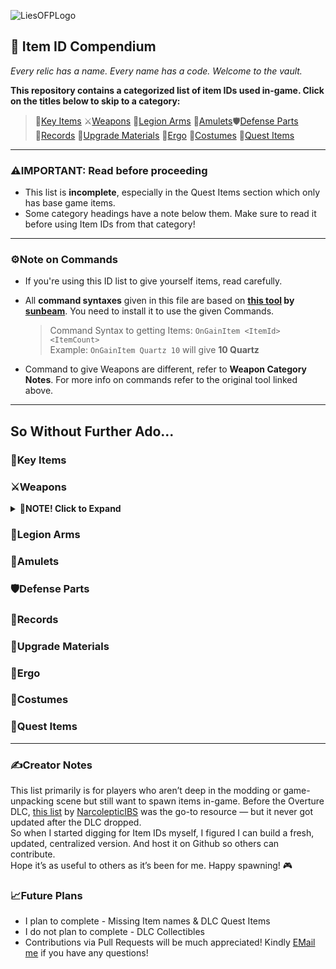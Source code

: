 ![LiesOFPLogo](https://www.liesofp.com/_next/image?url=https%3A%2F%2Fwww.datocms-assets.com%2F150395%2F1737984357-image-2-2.png&w=256&q=100)
## 🧭 Item ID Compendium
_Every relic has a name. Every name has a code. Welcome to the vault._

**This repository contains a categorized list of item IDs used in-game. Click on the titles below to skip to a category:**
> 🔑[Key Items](#key-items) ⚔️[Weapons](#weapons) 🦾[Legion Arms](#legion-arms) 💝[Amulets](#amulets)🛡️[Defense Parts](#defense-parts) <br>
> 📀[Records](#records) 🌙[Upgrade Materials](#upgrade-materials) 💎[Ergo](#ergo) 🧥[Costumes](#costumes) 📜[Quest Items](#quest-items)
---

### ⚠️IMPORTANT: Read before proceeding
- This list is **incomplete**, especially in the Quest Items section which only has base game items.
- Some category headings have a note below them. Make sure to read it before using Item IDs from that category!
---

### ⚙️Note on Commands
- If you're using this ID list to give yourself items, read carefully.
- All **command syntaxes** given in this file are based on **[this tool](https://fearlessrevolution.com/viewtopic.php?f=4&t=25815) by [sunbeam](https://fearlessrevolution.com/memberlist.php?mode=viewprofile&u=12587&sid=7e28eac477c840641d12dc752638bac1)**. You need to install it to use the given Commands.

  > Command Syntax to getting Items: `OnGainItem <ItemId> <ItemCount>`<br>
  > Example: `OnGainItem Quartz 10` will give **10 Quartz**
- Command to give Weapons are different, refer to **Weapon Category Notes**. For more info on commands refer to the original tool linked above.
---

## So Without Further Ado...

### 🔑Key Items

### ⚔Weapons

<details>
<summary><strong>📝NOTE! Click to Expand</strong></summary>
  
#### IMPORTANT! Given Item IDs in this category **do not give the entire weapon** but only the `Blade` part of the weapon. 
To get a Complete Weapon you need to get both the `Blade` and the `Handle` part of the weapon. For every weapon the blade part is represented by `BLD` and the handle part is represented by `HND` in the Item ID.
#### Command Syntax:
> To get a complete weapon: `giveweapon <Handle ID> <Blade ID> <quantity>` <br>
> To get a particular weapon part: `giveitem <Handle ID OR Blade ID> <quantity>`
  
#### Example:
> Item ID `WP_PC_BLD_Saber` will give the `Puppet's Saber Blade` <br>
> Item ID `WP_PC_HND_Saber` will give the `Puppet's Saber Handle`
> 
> Therefore to get a complete Puppets Saber the command is: `giveweapon WP_PC_HND_Saber WP_PC_BLD_Saber 1`

This is also true for special weapons that do not allow splitting the blade and the handle. But using commands it is possible to get only one part thus allowing Weapon Assembly with special weapon parts too.

#### Example:
>	Item ID `WP_PC_BLD_RoseSword` will give the `Monad's Sword` _(The name will be `Monad's Sword` but it will only be the Blade)_ <br>
> Item ID `WP_PC_HND_RoseSword` will give the `Monad's Sword` _(The name will be `Monad's Sword` but it will only be the Handle)_
>
>	Therefore to get a complete Monads Sword the command is: `giveweapon WP_PC_HND_RoseSword WP_PC_BLD_RoseSword 1`
</details>

### 🦾Legion Arms
### 💝Amulets
### 🛡Defense Parts
### 📀Records
### 🌙Upgrade Materials
### 💎Ergo
### 🧥Costumes
### 📜Quest Items
---

### ✍️Creator Notes
This list primarily is for players who aren’t deep in the modding or game-unpacking scene but still want to spawn items in-game. Before the Overture DLC, [this list](https://fearlessrevolution.com/viewtopic.php?p=317058#p317058) by [NarcolepticIBS](https://fearlessrevolution.com/memberlist.php?mode=viewprofile&u=170917&sid=b8be7d1e0c54b7505bfc7fd4f9a6fb06) was the go-to resource — but it never got updated after the DLC dropped.<br>
So when I started digging for Item IDs myself, I figured I can build a fresh, updated, centralized version. And host it on Github so others can contribute.<br>
Hope it’s as useful to others as it’s been for me. Happy spawning! 🎮

### 📈Future Plans
- I plan to complete - Missing Item names & DLC Quest Items
- I do not plan to complete - DLC Collectibles
- Contributions via Pull Requests will be much appreciated! Kindly [EMail me](mailto:pryor.e.t.x100@gmail.com) if you have any questions!

